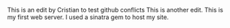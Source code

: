 This is an edit by Cristian to test github conflicts
This is another edit.
This is my first web server. I used a sinatra gem to host my site.
